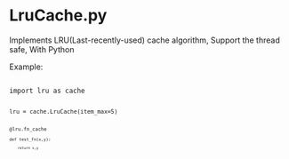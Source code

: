 LruCache.py
======

Implements LRU(Last-recently-used) cache algorithm, Support the thread safe, With Python


Example:

<code>
import lru as cache

<code>
lru = cache.LruCache(item_max=5)
      
<code>
@lru.fn_cache
<code>
def test_fn(x,y):
<code>
    return x,y

</code>
